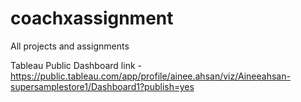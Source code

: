 # coachxassignment
All projects and assignments

Tableau Public Dashboard link -https://public.tableau.com/app/profile/ainee.ahsan/viz/Aineeahsan-supersamplestore1/Dashboard1?publish=yes
